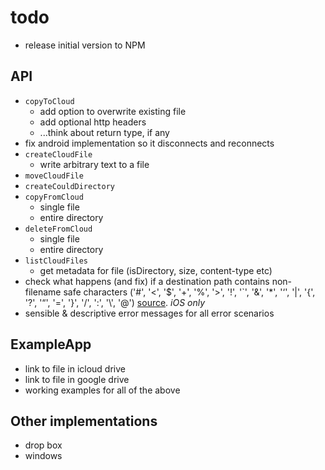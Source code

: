 # todo

 * release initial version to NPM
 
## API

 * `copyToCloud`
   * add option to overwrite existing file 
   * add optional http headers
   * ...think about return type, if any
 * fix android implementation so it disconnects and reconnects
 * `createCloudFile`
   * write arbitrary text to a file
 * `moveCloudFile`
 * `createCouldDirectory`
 * `copyFromCloud`
   * single file
   * entire directory
 * `deleteFromCloud`
   * single file
   * entire directory
 * `listCloudFiles`
   * get metadata for file (isDirectory, size, content-type etc)
 * check what happens (and fix) if a destination path contains non-filename safe characters ('#', '<', '$', '+', '%', '>', '!', '`', '&', '*', '‘', '|', '{', '?', '“', '=', '}', '/', ':', '\\', '@') [source](http://www.mtu.edu/umc/services/digital/writing/characters-avoid/).  _iOS only_
 * sensible & descriptive error messages for all error scenarios
 
## ExampleApp

 * link to file in icloud drive
 * link to file in google drive
 * working examples for all of the above
 
## Other implementations
 
 * drop box
 * windows